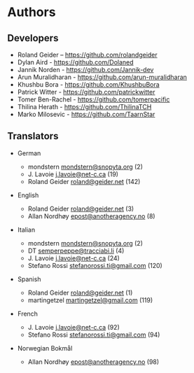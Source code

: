 # Authors

## Developers

- Roland Geider – <https://github.com/rolandgeider>
- Dylan Aird - <https://github.com/Dolaned>
- Jannik Norden - <https://github.com/Jannik-dev>
- Arun Muralidharan - <https://github.com/arun-muralidharan>
- Khushbu Bora - <https://github.com/KhushbuBora>
- Patrick Witter - <https://github.com/patrickwitter>
- Tomer Ben-Rachel - <https://github.com/tomerpacific>
- Thilina Herath - <https://github.com/ThilinaTCH>
- Marko Milosevic - <https://github.com/TaarnStar>

## Translators

- German

  - mondstern <mondstern@snopyta.org> (2)
  - J. Lavoie <j.lavoie@net-c.ca> (19)
  - Roland Geider <roland@geider.net> (142)

- English

  - Roland Geider <roland@geider.net> (3)
  - Allan Nordhøy <epost@anotheragency.no> (8)

- Italian

  - mondstern <mondstern@snopyta.org> (2)
  - DT <semperpeppe@tracciabi.li> (4)
  - J. Lavoie <j.lavoie@net-c.ca> (24)
  - Stefano Rossi <stefanorossi.ti@gmail.com> (120)

- Spanish

  - Roland Geider <roland@geider.net> (1)
  - martingetzel <martingetzel@gmail.com> (119)

- French

  - J. Lavoie <j.lavoie@net-c.ca> (92)
  - Stefano Rossi <stefanorossi.ti@gmail.com> (94)

- Norwegian Bokmål

  - Allan Nordhøy <epost@anotheragency.no> (98)
